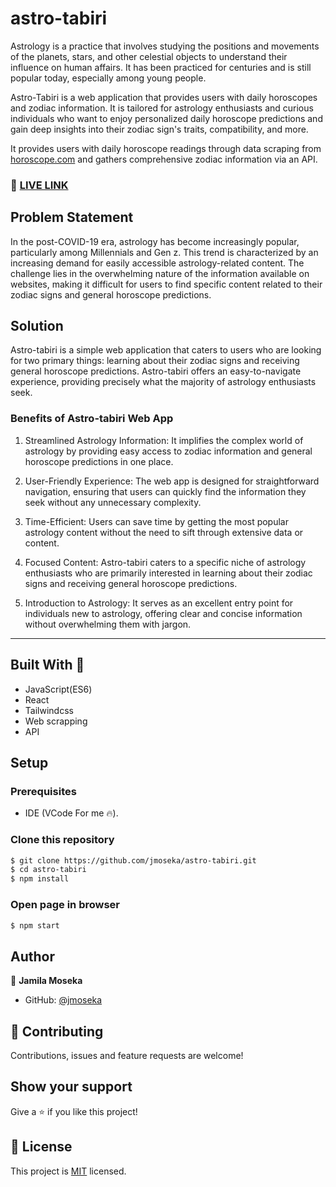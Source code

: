 # astro-tabiri

Astrology is a practice that involves studying the positions and movements of the planets, stars, and other celestial objects to understand their influence on human affairs. It has been practiced for centuries and is still popular today, especially among young people.

Astro-Tabiri is a web application that provides users with daily horoscopes and zodiac information. It is tailored for astrology enthusiasts and curious individuals who want to enjoy personalized daily horoscope predictions and gain deep insights into their zodiac sign's traits, compatibility, and more.

It provides users with daily horoscope readings through data scraping from [horoscope.com](horoscope.com) and gathers comprehensive zodiac information via an API.

### 🔴 [LIVE LINK](https://astrotabiri.netlify.app/)

## Problem Statement

In the post-COVID-19 era, astrology has become increasingly popular, particularly among Millennials and Gen z. This trend is characterized by an increasing demand for easily accessible astrology-related content. The challenge lies in the overwhelming nature of the information available on websites, making it difficult for users to find specific content related to their zodiac signs and general horoscope predictions.

## Solution

Astro-tabiri is a simple web application that caters to users who are looking for two primary things: learning about their zodiac signs and receiving general horoscope predictions. Astro-tabiri offers an easy-to-navigate experience, providing precisely what the majority of astrology enthusiasts seek.

### Benefits of Astro-tabiri Web App

1. Streamlined Astrology Information: It implifies the complex world of astrology by providing easy access to zodiac information and general horoscope predictions in one place.

2. User-Friendly Experience: The web app is designed for straightforward navigation, ensuring that users can quickly find the information they seek without any unnecessary complexity.

3. Time-Efficient: Users can save time by getting the most popular astrology content without the need to sift through extensive data or content.

4. Focused Content: Astro-tabiri caters to a specific niche of astrology enthusiasts who are primarily interested in learning about their zodiac signs and receiving general horoscope predictions.

5. Introduction to Astrology: It serves as an excellent entry point for individuals new to astrology, offering clear and concise information without overwhelming them with jargon.

<hr>

## Built With 🔨

- JavaScript(ES6)
- React
- Tailwindcss
- Web scrapping
- API

## Setup

### Prerequisites

- IDE (VCode For me 🔥).

### Clone this repository

```bash
$ git clone https://github.com/jmoseka/astro-tabiri.git
$ cd astro-tabiri
$ npm install
```

### Open page in browser

```bash
$ npm start

```

## Author

👤 **Jamila Moseka**

- GitHub: [@jmoseka](https://github.com/jmoseka)

## 🤝 Contributing

Contributions, issues and feature requests are welcome!

## Show your support

Give a ⭐️ if you like this project!

## 📝 License

This project is [MIT](./MIT.md) licensed.
